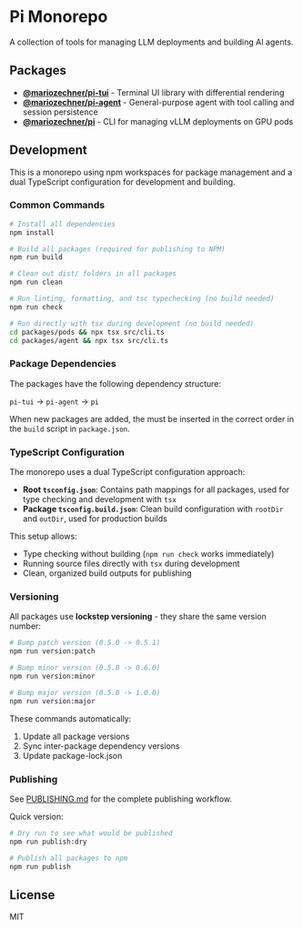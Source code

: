 # Pi Monorepo

A collection of tools for managing LLM deployments and building AI agents.

## Packages

- **[@mariozechner/pi-tui](packages/tui)** - Terminal UI library with differential rendering
- **[@mariozechner/pi-agent](packages/agent)** - General-purpose agent with tool calling and session persistence
- **[@mariozechner/pi](packages/pods)** - CLI for managing vLLM deployments on GPU pods

## Development

This is a monorepo using npm workspaces for package management and a dual TypeScript configuration for development and building.

### Common Commands

```bash
# Install all dependencies
npm install

# Build all packages (required for publishing to NPM)
npm run build

# Clean out dist/ folders in all packages
npm run clean

# Run linting, formatting, and tsc typechecking (no build needed)
npm run check

# Run directly with tsx during development (no build needed)
cd packages/pods && npx tsx src/cli.ts
cd packages/agent && npx tsx src/cli.ts
```

### Package Dependencies

The packages have the following dependency structure:

`pi-tui` -> `pi-agent` -> `pi`

When new packages are added, the must be inserted in the correct order in the `build` script in `package.json`.

### TypeScript Configuration

The monorepo uses a dual TypeScript configuration approach:
- **Root `tsconfig.json`**: Contains path mappings for all packages, used for type checking and development with `tsx`
- **Package `tsconfig.build.json`**: Clean build configuration with `rootDir` and `outDir`, used for production builds

This setup allows:
- Type checking without building (`npm run check` works immediately)
- Running source files directly with `tsx` during development
- Clean, organized build outputs for publishing

### Versioning

All packages use **lockstep versioning** - they share the same version number:

```bash
# Bump patch version (0.5.0 -> 0.5.1)
npm run version:patch

# Bump minor version (0.5.0 -> 0.6.0)
npm run version:minor

# Bump major version (0.5.0 -> 1.0.0)
npm run version:major
```

These commands automatically:
1. Update all package versions
2. Sync inter-package dependency versions
3. Update package-lock.json

### Publishing

See [PUBLISHING.md](PUBLISHING.md) for the complete publishing workflow.

Quick version:
```bash
# Dry run to see what would be published
npm run publish:dry

# Publish all packages to npm
npm run publish
```

## License

MIT